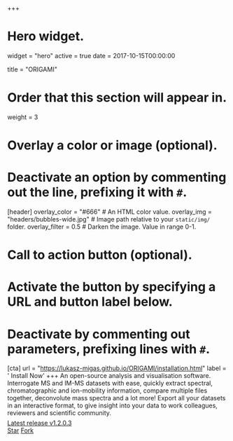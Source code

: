 +++
# Hero widget.
widget = "hero"
active = true
date = 2017-10-15T00:00:00

title = "ORIGAMI"

# Order that this section will appear in.
weight = 3

# Overlay a color or image (optional).
#   Deactivate an option by commenting out the line, prefixing it with `#`.
[header]
  overlay_color = "#666"  # An HTML color value.
  overlay_img = "headers/bubbles-wide.jpg"  # Image path relative to your `static/img/` folder.
  overlay_filter = 0.5  # Darken the image. Value in range 0-1.

# Call to action button (optional).
#   Activate the button by specifying a URL and button label below.
#   Deactivate by commenting out parameters, prefixing lines with `#`.
[cta]
  url = "https://lukasz-migas.github.io/ORIGAMI/installation.html"
  label = '<i class="fas fa-download"></i> Install Now'
+++
An open-source analysis and visualisation software. Interrogate MS and IM-MS datasets with ease, quickly extract spectral, chromatographic and ion-mobility information, compare multiple files together, deconvolute mass spectra and a lot more! Export all your datasets in an interactive format, to give insight into your data to work colleagues, reviewers and scientific community. 

<div style="margin-top: -0.5rem;">
  <a id="academic-release" href="https://github.com/lukasz-migas/ORIGAMI/releases" data-repo="gcushen/lukasz-migas/ORIGAMI">
  Latest release v1.2.0.3
  </a>
</div>
<div class="mt-3">
  <a class="github-button" href="https://github.com/lukasz-migas/ORIGAMI" data-icon="octicon-star" data-size="large" data-show-count="false" aria-label="Star this on GitHub">Star</a>
  <a class="github-button" href="https://github.com/lukasz-migas/ORIGAMI/fork" data-icon="octicon-repo-forked" data-size="large" data-show-count="false" aria-label="Fork this on GitHub">Fork</a>
</div>
<script async defer src="https://buttons.github.io/buttons.js"></script>
